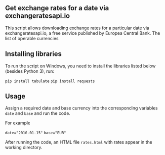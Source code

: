 ## Get exchange rates for a date via exchangeratesapi.io

This script allows downloading exchange rates for a particular date via exchangeratesapi.io, a free service published by Europea Central Bank. The list of operable currencies

## Installing libraries

To run the script on Windows, you need to install the libraries listed below (besides Python 3), run:

`pip install tabulate`
`pip install requests`


## Usage

Assign a required date and base currency into the corresponding variables `date` and `base` and run the code.

For example

`date="2010-01-15"`
`base="EUR"`

After running the code, an HTML file `rates.html` with rates appear in the working directory.
